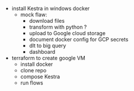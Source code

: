 - install Kestra in windows docker
    - mock flaw:
        + download files
        + transform with python ?
        + upload to Google cloud storage
        - document docker config for GCP secrets
        - dlt to big query
        - dashboard
- terraform to create google VM
    - install docker
    - clone repo
    - compose Kestra
    - run flows 


